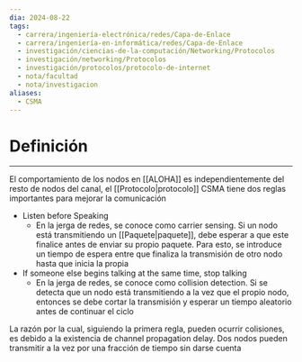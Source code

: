 ```yaml
---
dia: 2024-08-22
tags:
  - carrera/ingeniería-electrónica/redes/Capa-de-Enlace
  - carrera/ingeniería-en-informática/redes/Capa-de-Enlace
  - investigación/ciencias-de-la-computación/Networking/Protocolos
  - investigación/networking/Protocolos
  - investigación/protocolos/protocolo-de-internet
  - nota/facultad
  - nota/investigacion
aliases:
  - CSMA
---
```

# Definición
---
El comportamiento de los nodos en [[ALOHA]] es independientemente del resto de nodos del canal, el [[Protocolo|protocolo]] CSMA tiene dos reglas importantes para mejorar la comunicación
* Listen before Speaking
    * En la jerga de redes, se conoce como carrier sensing. Si un nodo está transmitiendo un [[Paquete|paquete]], debe esperar a que este finalice antes de enviar su propio paquete. Para esto, se introduce un tiempo de espera entre que finaliza la transmisión de otro nodo hasta que inicia la propia
* If someone else begins talking at the same time, stop talking
    * En la jerga de redes, se conoce como collision detection. Si se detecta que un nodo está transmitiendo a la vez que el propio nodo, entonces se debe cortar la transmisión y esperar un tiempo aleatorio antes de continuar el ciclo

La razón por la cual, siguiendo la primera regla, pueden ocurrir colisiones, es debido a la existencia de channel propagation delay. Dos nodos pueden transmitir a la vez por una fracción de tiempo sin darse cuenta